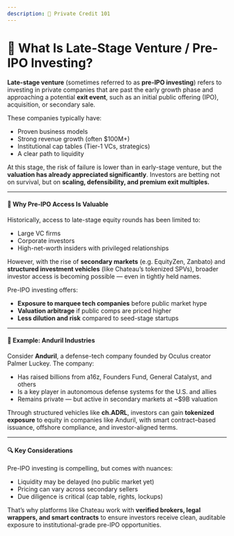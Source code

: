 ```yaml
---
description: 🏦 Private Credit 101
---
```


# 🚀 What Is Late-Stage Venture / Pre-IPO Investing?

**Late-stage venture** (sometimes referred to as **pre-IPO investing**) refers to investing in private companies that are past the early growth phase and approaching a potential **exit event**, such as an initial public offering (IPO), acquisition, or secondary sale.

These companies typically have:

* Proven business models
* Strong revenue growth (often $100M+)
* Institutional cap tables (Tier-1 VCs, strategics)
* A clear path to liquidity

At this stage, the risk of failure is lower than in early-stage venture, but the **valuation has already appreciated significantly**. Investors are betting not on survival, but on **scaling, defensibility, and premium exit multiples.**

***

#### 🧠 Why Pre-IPO Access Is Valuable

Historically, access to late-stage equity rounds has been limited to:

* Large VC firms
* Corporate investors
* High-net-worth insiders with privileged relationships

However, with the rise of **secondary markets** (e.g. EquityZen, Zanbato) and **structured investment vehicles** (like Chateau’s tokenized SPVs), broader investor access is becoming possible — even in tightly held names.

Pre-IPO investing offers:

* **Exposure to marquee tech companies** before public market hype
* **Valuation arbitrage** if public comps are priced higher
* **Less dilution and risk** compared to seed-stage startups

***

#### 🧪 Example: Anduril Industries

Consider **Anduril**, a defense-tech company founded by Oculus creator Palmer Luckey. The company:

* Has raised billions from a16z, Founders Fund, General Catalyst, and others
* Is a key player in autonomous defense systems for the U.S. and allies
* Remains private — but active in secondary markets at \~$9B valuation

Through structured vehicles like **ch.ADRL**, investors can gain **tokenized exposure** to equity in companies like Anduril, with smart contract–based issuance, offshore compliance, and investor-aligned terms.

***

#### 🔍 Key Considerations

Pre-IPO investing is compelling, but comes with nuances:

* Liquidity may be delayed (no public market yet)
* Pricing can vary across secondary sellers
* Due diligence is critical (cap table, rights, lockups)

That’s why platforms like Chateau work with **verified brokers, legal wrappers, and smart contracts** to ensure investors receive clean, auditable exposure to institutional-grade pre-IPO opportunities.
